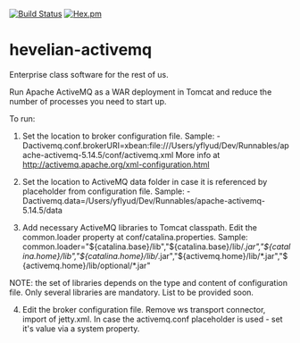 [![Build Status](https://travis-ci.org/Hevelian/hevelian-activemq.svg?branch=master)](https://travis-ci.org/Hevelian/hevelian-activemq) [![Hex.pm](https://img.shields.io/hexpm/l/plug.svg?maxAge=2592000?style=flat-square)]()

# hevelian-activemq

Enterprise class software for the rest of us.

Run Apache ActiveMQ as a WAR deployment in Tomcat and reduce the number of processes you need to start up.

To run:
1. Set the location to broker configuration file. Sample: -Dactivemq.conf.brokerURI=xbean:file:///Users/yflyud/Dev/Runnables/apache-activemq-5.14.5/conf/activemq.xml
More info at http://activemq.apache.org/xml-configuration.html

2. Set the location to ActiveMQ data folder in case it is referenced by placeholder from configuration file. Sample: -Dactivemq.data=/Users/yflyud/Dev/Runnables/apache-activemq-5.14.5/data

3. Add necessary ActiveMQ libraries to Tomcat classpath. Edit the common.loader property at conf/catalina.properties. Sample: common.loader="${catalina.base}/lib","${catalina.base}/lib/*.jar","${catalina.home}/lib","${catalina.home}/lib/*.jar","${activemq.home}/lib/*.jar","${activemq.home}/lib/optional/*.jar"

NOTE: the set of libraries depends on the type and content of configuration file. Only several libraries are mandatory. List to be provided soon.

4. Edit the broker configuration file. Remove ws transport connector, import of jetty.xml. In case the activemq.conf placeholder is used - set it's value via a system property.

